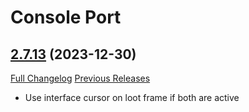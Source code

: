 # Console Port

## [2.7.13](https://github.com/seblindfors/ConsolePort/tree/2.7.13) (2023-12-30)
[Full Changelog](https://github.com/seblindfors/ConsolePort/compare/2.7.12...2.7.13) [Previous Releases](https://github.com/seblindfors/ConsolePort/releases)

- Use interface cursor on loot frame if both are active  
